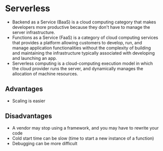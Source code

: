 # Serverless

- Backend as a Service (BaaS) is a cloud computing category that makes developers more productive because they don't have to manage the server infrastructure.
- Functions as a Service (FaaS) is a category of cloud computing services that provides a platform allowing customers to develop, run, and manage application functionalities without the complexity of building and maintaining the infrastructure typically associated with developing and launching an app.
- Serverless computing is a cloud-computing execution model in which the cloud provider runs the server, and dynamically manages the allocation of machine resources.

## Advantages

- Scaling is easier

## Disadvantages

- A vendor may stop using a framework, and you may have to rewrite your code
- Cold start time can be slow (time to start a new instance of a function)
- Debugging can be more difficult